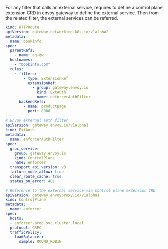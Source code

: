 For any filter that calls an external service, requires to define a control plane extension CRD in envoy gateway to define the external service. Then from the related filter, the external services can be referred.

```yaml
kind: HTTPRoute
apiVersion: gateway.networking.k8s.io/v1alpha2
metadata:
  name: bookinfo
spec:
  parentRefs:
    - name: eg-gw
  hostnames:
    - "bookinfo.com"
  rules:
    - filters:
        - type: ExtensionRef
          extensionRef:
            - group: gateway.envoy.io
              kind: ExtAuth
              name: enforcerAuthFilter
      backendRefs:
        - name: productpage
          port: 8080
---
# Envoy external auth filter
apiVersion: gateway.envoy.io/v1alpha1
kind: ExtAuth
metadata:
  name: enforcerAuthFilter
spec:
  grpc_service:
    group: gateway.envoy.io
    kind: ControlPlane
    name: enforcer
  transport_api_version: v3
  failure_mode_allow: true
  clear_route_cache: true
  status_on_error: 401
---
# Reference to the external service via Control plane extension CRD
apiVersion: gateway.envoyproxy.io/v1alpha1
kind: ControlPlane
metadata:
  name: enforcer
spec:
  hosts:
  - enforcer.prod.svc.cluster.local
  protocol: GRPC
  trafficPolicy:
    loadBalancer:
      simple: ROUND_ROBIN
```